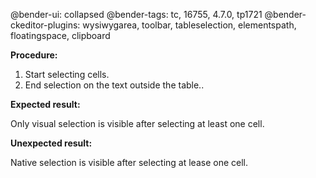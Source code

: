 @bender-ui: collapsed
@bender-tags: tc, 16755, 4.7.0, tp1721
@bender-ckeditor-plugins: wysiwygarea, toolbar, tableselection, elementspath, floatingspace, clipboard

**Procedure:**

1. Start selecting cells.
2. End selection on the text outside the table..

**Expected result:**

Only visual selection is visible after selecting at least one cell.

**Unexpected result:**

Native selection is visible after selecting at lease one cell.

